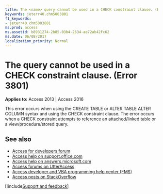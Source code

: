 ```yaml
---
title: The <name> query cannot be used in a CHECK constraint clause. (Error 3801)
keywords: jeterr40.chm5003801
f1_keywords:
- jeterr40.chm5003801
ms.prod: access
ms.assetid: b8931274-2b85-03b4-2534-ae72ab42fc62
ms.date: 06/08/2017
localization_priority: Normal
---
```



# The <name> query cannot be used in a CHECK constraint clause. (Error 3801)

  

**Applies to:** Access 2013 | Access 2016

This error occurs when using the CREATE TABLE or ALTER TABLE ALTER COLUMN syntax and using the CHECK constraint clause. The error occurs when a CHECK constraint attempts to reference an attached/linked table or a view/procedure/stored query.

## See also

- [Access for developers forum](https://social.msdn.microsoft.com/Forums/office/home?forum=accessdev)
- [Access help on support.office.com](https://support.office.com/search/results?query=Access)
- [Access help on answers.microsoft.com](https://answers.microsoft.com/)
- [Access forums on UtterAccess](https://www.utteraccess.com/forum/index.php?act=idx)
- [Access developer and VBA programming help center (FMS)](https://www.fmsinc.com/MicrosoftAccess/developer/)
- [Access posts on StackOverflow](https://stackoverflow.com/questions/tagged/ms-access)

[!include[Support and feedback](~/includes/feedback-boilerplate.md)]